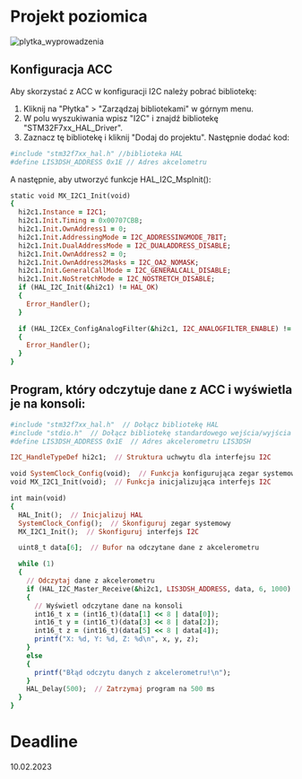 # Projekt poziomica

![plytka_wyprowadzenia](https://user-images.githubusercontent.com/95858259/217327461-cd24c018-ccdd-40c6-ad00-4be09ccdbb1e.jpg)


## Konfiguracja ACC
 Aby skorzystać z ACC w konfiguracji I2C należy pobrać bibliotekę:
 
 1. Kliknij na "Płytka" > "Zarządzaj bibliotekami" w górnym menu.
 2. W polu wyszukiwania wpisz "I2C" i znajdź bibliotekę "STM32F7xx_HAL_Driver".
 3. Zaznacz tę bibliotekę i kliknij "Dodaj do projektu".
 Następnie dodać kod:
```ruby
#include "stm32f7xx_hal.h" //biblioteka HAL
#define LIS3DSH_ADDRESS 0x1E // Adres akcelometru
```
 A następnie, aby utworzyć funkcje HAL_I2C_MspInit(): 
```ruby
static void MX_I2C1_Init(void)
{
  hi2c1.Instance = I2C1;
  hi2c1.Init.Timing = 0x00707CBB;
  hi2c1.Init.OwnAddress1 = 0;
  hi2c1.Init.AddressingMode = I2C_ADDRESSINGMODE_7BIT;
  hi2c1.Init.DualAddressMode = I2C_DUALADDRESS_DISABLE;
  hi2c1.Init.OwnAddress2 = 0;
  hi2c1.Init.OwnAddress2Masks = I2C_OA2_NOMASK;
  hi2c1.Init.GeneralCallMode = I2C_GENERALCALL_DISABLE;
  hi2c1.Init.NoStretchMode = I2C_NOSTRETCH_DISABLE;
  if (HAL_I2C_Init(&hi2c1) != HAL_OK)
  {
    Error_Handler();
  }

  if (HAL_I2CEx_ConfigAnalogFilter(&hi2c1, I2C_ANALOGFILTER_ENABLE) != HAL_OK)
  {
    Error_Handler();
  }
}
```

## Program, który odczytuje dane z ACC i wyświetla je na konsoli:
```ruby
#include "stm32f7xx_hal.h"  // Dołącz bibliotekę HAL
#include "stdio.h"  // Dołącz bibliotekę standardowego wejścia/wyjścia
#define LIS3DSH_ADDRESS 0x1E  // Adres akcelerometru LIS3DSH

I2C_HandleTypeDef hi2c1;  // Struktura uchwytu dla interfejsu I2C

void SystemClock_Config(void);  // Funkcja konfigurująca zegar systemowy
void MX_I2C1_Init(void);  // Funkcja inicjalizująca interfejs I2C

int main(void)
{
  HAL_Init();  // Inicjalizuj HAL
  SystemClock_Config();  // Skonfiguruj zegar systemowy
  MX_I2C1_Init();  // Skonfiguruj interfejs I2C

  uint8_t data[6];  // Bufor na odczytane dane z akcelerometru

  while (1)
  {
    // Odczytaj dane z akcelerometru
    if (HAL_I2C_Master_Receive(&hi2c1, LIS3DSH_ADDRESS, data, 6, 1000) == HAL_OK)
    {
      // Wyświetl odczytane dane na konsoli
      int16_t x = (int16_t)(data[1] << 8 | data[0]);
      int16_t y = (int16_t)(data[3] << 8 | data[2]);
      int16_t z = (int16_t)(data[5] << 8 | data[4]);
      printf("X: %d, Y: %d, Z: %d\n", x, y, z);
    }
    else
    {
      printf("Błąd odczytu danych z akcelerometru!\n");
    }
    HAL_Delay(500);  // Zatrzymaj program na 500 ms
  }
}
```
# Deadline
10.02.2023
